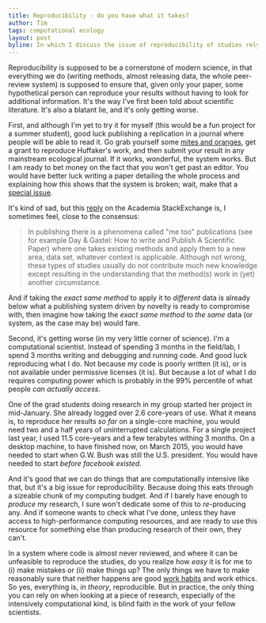 ```yaml
---
title: Reproducibility - do you have what it takes?
author: Tim
tags: computational ecology
layout: post
byline: In which I discuss the issue of reproducibility of studies relying on high-throughput computing
---
```


Reproducibility is supposed to be a cornerstone of modern science, in that
everything we do (writing methods, almost releasing data, the whole peer-review
system) is supposed to ensure that, given only your paper, some hypothetical
person can reproduce your results without having to look for additional
information. It's the way I've first been told about scientific literature. It's
also a blatant lie, and it's only getting worse.

First, and although I'm yet to try it for myself (this would be a fun project
for a summer student), good luck publishing a replication in a journal where
people will be able to read it. Go grab yourself some [mites and oranges][huff],
get a grant to reproduce Huffaker's work, and then submit your result in any
mainstream ecological journal. If it works, wonderful, the system works. But I
am ready to bet money on the fact that you won't get past an editor. You would
have better luck writing a paper detailing the whole process and explaining how
this shows that the system is broken; wait, make that a [special issue][nat].

It's kind of sad, but this [reply] on the Academia StackExchange is, I sometimes
feel, close to the consensus:

> In publishing there is a phenomena called "me too" publications (see for
example Day & Gastel: How to write and Publish A Scientific Paper) where one
takes existing methods and apply them to a new area, data set, whatever context
is applicable. Although not wrong, these types of studies usually do not
contribute much new knowledge except resulting in the understanding that the
method(s) work in (yet) another circumstance.

And if taking the *exact same method* to apply it to *different* data is already
below what a publishing system driven by novelty is ready to compromise with,
then imagine how taking the *exact same method* to *the same* data (or system,
as the case may be) would fare.

Second, it's getting worse (in my very little corner of science). I'm a
computational scientist. Instead of spending 3 months in the field/lab, I spend
3 months writing and debugging and running code. And good luck reproducing what
I do. Not because my code is poorly written (it is), or is not available under
permissive licenses (it is). But because a lot of what I do requires computing
power which is probably in the 99% percentile of what people *can actually
access*.

One of the grad students doing research in my group started her project in
mid-January. She already logged over 2.6 core-years of use. What it means is, to
reproduce her results *so far* on a single-core machine, you would need two and
a half years of uninterrupted calculations. For a single project last year, I
used 11.5 core-years and a few terabytes withing 3 months. On a desktop machine,
to have finished now, on March 2015, you would have needed to start when G.W.
Bush was still the U.S. president. You would have needed to start *before
facebook existed*.

And it's good that we can do things that are computationally intensive like
that, but it's a big issue for reproducibility. Because doing this eats through
a sizeable chunk of my computing budget. And if I barely have enough to
*produce* my research, I sure won't dedicate some of this to *re*-producing any.
And if someone wants to check what I've done, unless they have access to
high-performance computing resources, and are ready to use this resource for
something else than producing research of their own, they can't.

In a system where code is almost never reviewed, and where it can be unfeasible
to reproduce the studies, do you realize how *easy* it is for me to (i) make
mistakes or (ii) make things up? The only things we have to make reasonably sure
that neither happens are good [work habits][nap] and work ethics. So yes,
everything is, *in theory*, reproducible. But in practice, the only thing you
can rely on when looking at a piece of research, especially of the intensively
computational kind, is blind faith in the work of your fellow scientists.


[huff]: http://en.wikipedia.org/wiki/Huffaker's_mite_experiment
[nat]: http://www.nature.com/nature/focus/reproducibility/
[reply]: http://academia.stackexchange.com/a/11214
[nap]: http://timotheepoisot.fr/2014/11/21/not-a-programmer/
